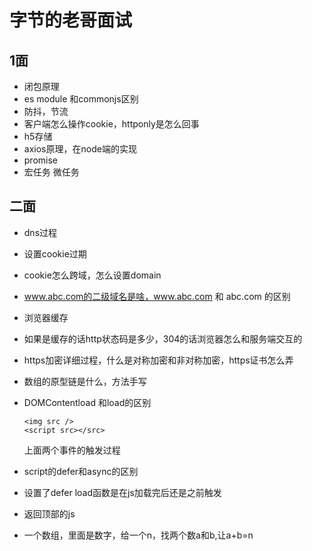 # 字节的老哥面试

## 1面

* 闭包原理
* es module 和commonjs区别
* 防抖，节流
* 客户端怎么操作cookie，httponly是怎么回事
* h5存储
* axios原理，在node端的实现
* promise
* 宏任务 微任务

## 二面

* dns过程
* 设置cookie过期
* cookie怎么跨域，怎么设置domain
* www.abc.com的二级域名是啥，www.abc.com 和 abc.com 的区别
* 浏览器缓存
* 如果是缓存的话http状态码是多少，304的话浏览器怎么和服务端交互的
* https加密详细过程，什么是对称加密和非对称加密，https证书怎么弄
* 数组的原型链是什么，方法手写
* DOMContentload 和load的区别

    ```<link href></link>
    <img src />
    <script src></src>
    ```

    上面两个事件的触发过程

* script的defer和async的区别
* 设置了defer load函数是在js加载完后还是之前触发
* 返回顶部的js
* 一个数组，里面是数字，给一个n，找两个数a和b,让a+b=n
